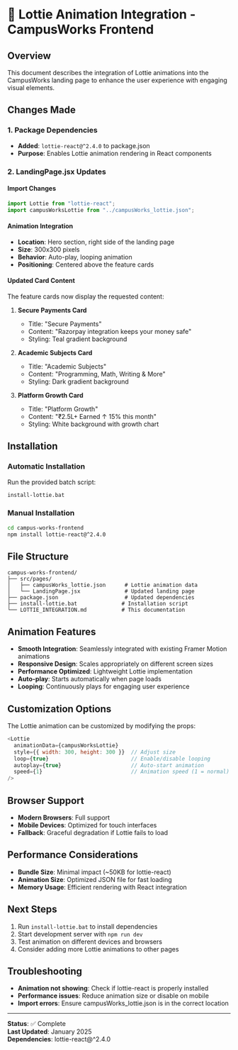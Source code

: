 # 🎨 Lottie Animation Integration - CampusWorks Frontend

## Overview
This document describes the integration of Lottie animations into the CampusWorks landing page to enhance the user experience with engaging visual elements.

## Changes Made

### 1. Package Dependencies
- **Added**: `lottie-react@^2.4.0` to package.json
- **Purpose**: Enables Lottie animation rendering in React components

### 2. LandingPage.jsx Updates

#### Import Changes
```javascript
import Lottie from "lottie-react";
import campusWorksLottie from "../campusWorks_lottie.json";
```

#### Animation Integration
- **Location**: Hero section, right side of the landing page
- **Size**: 300x300 pixels
- **Behavior**: Auto-play, looping animation
- **Positioning**: Centered above the feature cards

#### Updated Card Content
The feature cards now display the requested content:

1. **Secure Payments Card**
   - Title: "Secure Payments"
   - Content: "Razorpay integration keeps your money safe"
   - Styling: Teal gradient background

2. **Academic Subjects Card**
   - Title: "Academic Subjects"
   - Content: "Programming, Math, Writing & More"
   - Styling: Dark gradient background

3. **Platform Growth Card**
   - Title: "Platform Growth"
   - Content: "₹2.5L+ Earned ↑ 15% this month"
   - Styling: White background with growth chart

## Installation

### Automatic Installation
Run the provided batch script:
```bash
install-lottie.bat
```

### Manual Installation
```bash
cd campus-works-frontend
npm install lottie-react@^2.4.0
```

## File Structure
```
campus-works-frontend/
├── src/pages/
│   ├── campusWorks_lottie.json      # Lottie animation data
│   └── LandingPage.jsx              # Updated landing page
├── package.json                     # Updated dependencies
├── install-lottie.bat              # Installation script
└── LOTTIE_INTEGRATION.md           # This documentation
```

## Animation Features
- **Smooth Integration**: Seamlessly integrated with existing Framer Motion animations
- **Responsive Design**: Scales appropriately on different screen sizes
- **Performance Optimized**: Lightweight Lottie implementation
- **Auto-play**: Starts automatically when page loads
- **Looping**: Continuously plays for engaging user experience

## Customization Options
The Lottie animation can be customized by modifying the props:

```javascript
<Lottie
  animationData={campusWorksLottie}
  style={{ width: 300, height: 300 }}  // Adjust size
  loop={true}                          // Enable/disable looping
  autoplay={true}                      // Auto-start animation
  speed={1}                            // Animation speed (1 = normal)
/>
```

## Browser Support
- **Modern Browsers**: Full support
- **Mobile Devices**: Optimized for touch interfaces
- **Fallback**: Graceful degradation if Lottie fails to load

## Performance Considerations
- **Bundle Size**: Minimal impact (~50KB for lottie-react)
- **Animation Size**: Optimized JSON file for fast loading
- **Memory Usage**: Efficient rendering with React integration

## Next Steps
1. Run `install-lottie.bat` to install dependencies
2. Start development server with `npm run dev`
3. Test animation on different devices and browsers
4. Consider adding more Lottie animations to other pages

## Troubleshooting
- **Animation not showing**: Check if lottie-react is properly installed
- **Performance issues**: Reduce animation size or disable on mobile
- **Import errors**: Ensure campusWorks_lottie.json is in the correct location

---

**Status**: ✅ Complete  
**Last Updated**: January 2025  
**Dependencies**: lottie-react@^2.4.0
